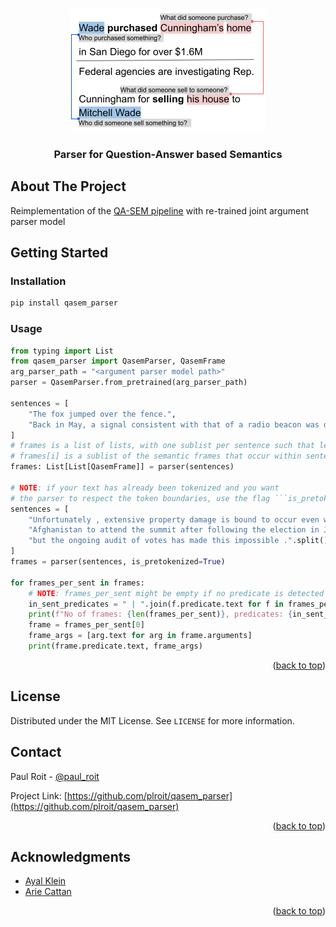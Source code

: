 <!-- Improved compatibility of back to top link: See: https://github.com/othneildrew/Best-README-Template/pull/73 -->
<a name="readme-top"></a>

<!-- PROJECT SHIELDS -->
<!--
*** I'm using markdown "reference style" links for readability.
*** Reference links are enclosed in brackets [ ] instead of parentheses ( ).
*** See the bottom of this document for the declaration of the reference variables
*** for contributors-url, forks-url, etc. This is an optional, concise syntax you may use.
*** https://www.markdownguide.org/basic-syntax/#reference-style-links
-->



<!-- PROJECT LOGO -->
<br />
<div align="center">
  <a href="https://github.com/plroit/qasem_parser">
    <!-- This image was used originally in the paper: https://aclanthology.org/2021.emnlp-main.778.pdf -->
    <img src="images/logo.png" alt="Logo">
  </a>

<h3 align="center">Parser for Question-Answer based Semantics</h3>
</div>



<!-- ABOUT THE PROJECT -->
## About The Project

Reimplementation of the [QA-SEM pipeline](https://github.com/kleinay/QASem/) with re-trained joint argument parser model

<!-- GETTING STARTED -->
## Getting Started

### Installation
   ```sh
   pip install qasem_parser
   ```

<!-- USAGE EXAMPLES -->
### Usage
```python
from typing import List
from qasem_parser import QasemParser, QasemFrame
arg_parser_path = "<argument parser model path>"
parser = QasemParser.from_pretrained(arg_parser_path)

sentences = [
    "The fox jumped over the fence.",
    "Back in May, a signal consistent with that of a radio beacon was detected in the area, but nothing turned up that helped with the search."
]
# frames is a list of lists, with one sublist per sentence such that len(frames) == len(sentences)  
# frames[i] is a sublist of the semantic frames that occur within sentence[i] 
frames: List[List[QasemFrame]] = parser(sentences)

# NOTE: if your text has already been tokenized and you want 
# the parser to respect the token boundaries, use the flag ```is_pretokenized=True``` 
sentences = [
    "Unfortunately , extensive property damage is bound to occur even with the best preparation .".split(),
    "Afghanistan to attend the summit after following the election in June , "
    "but the ongoing audit of votes has made this impossible .".split()
]
frames = parser(sentences, is_pretokenized=True)

for frames_per_sent in frames:
    # NOTE: frames_per_sent might be empty if no predicate is detected in the sentence.
    in_sent_predicates = " | ".join(f.predicate.text for f in frames_per_sent) 
    print(f"No of frames: {len(frames_per_sent)}, predicates: {in_sent_predicates}")
    frame = frames_per_sent[0]
    frame_args = [arg.text for arg in frame.arguments]
    print(frame.predicate.text, frame_args)
```

<p align="right">(<a href="#readme-top">back to top</a>)</p>



<!-- ROADMAP 
## Roadmap

- [ ] Feature 1
- [ ] Feature 2
- [ ] Feature 3
    - [ ] Nested Feature
See the [open issues](https://github.com/github_username/repo_name/issues) for a full list of proposed features (and known issues).
-->


<!-- LICENSE -->
## License

Distributed under the MIT License. See `LICENSE` for more information.


<!-- CONTACT -->
## Contact

Paul Roit - [@paul_roit](https://twitter.com/paul_roit)

Project Link: [https://github.com/plroit/qasem_parser](https://github.com/plroit/qasem_parser)

<p align="right">(<a href="#readme-top">back to top</a>)</p>



<!-- ACKNOWLEDGMENTS -->
## Acknowledgments

* [Ayal Klein](https://github.com/kleinay)
* [Arie Cattan](https://ariecattan.github.io/)

<p align="right">(<a href="#readme-top">back to top</a>)</p>



<!-- MARKDOWN LINKS & IMAGES -->
<!-- https://www.markdownguide.org/basic-syntax/#reference-style-links -->
[contributors-shield]: https://img.shields.io/github/contributors/github_username/repo_name.svg?style=for-the-badge
[contributors-url]: https://github.com/github_username/repo_name/graphs/contributors
[forks-shield]: https://img.shields.io/github/forks/github_username/repo_name.svg?style=for-the-badge
[forks-url]: https://github.com/github_username/repo_name/network/members
[stars-shield]: https://img.shields.io/github/stars/github_username/repo_name.svg?style=for-the-badge
[stars-url]: https://github.com/github_username/repo_name/stargazers
[issues-shield]: https://img.shields.io/github/issues/github_username/repo_name.svg?style=for-the-badge
[issues-url]: https://github.com/github_username/repo_name/issues
[license-shield]: https://img.shields.io/github/license/github_username/repo_name.svg?style=for-the-badge
[license-url]: https://github.com/github_username/repo_name/blob/master/LICENSE.txt

